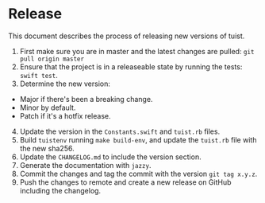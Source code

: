 # Release

This document describes the process of releasing new versions of tuist.

1.  First make sure you are in master and the latest changes are pulled: `git pull origin master`
2.  Ensure that the project is in a releaseable state by running the tests: `swift test`.
3.  Determine the new version:

- Major if there's been a breaking change.
- Minor by default.
- Patch if it's a hotfix release.

4.  Update the version in the `Constants.swift` and `tuist.rb` files.
5.  Build `tuistenv` running `make build-env`, and update the `tuist.rb` file with the new sha256.
6.  Update the `CHANGELOG.md` to include the version section.
7.  Generate the documentation with `jazzy`.
8.  Commit the changes and tag the commit with the version `git tag x.y.z`.
9.  Push the changes to remote and create a new release on GitHub including the changelog.
